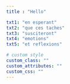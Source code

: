 ```yaml
---
title : "Hello"

txt1: "en esperant"
txt2: "que ces taches"
txt3: "susciteront"
txt4: "emotions"
txt5: "et reflexions"

# custom style
custom_class: ""
custom_attributes: ""
custom_css: ""
---
```


